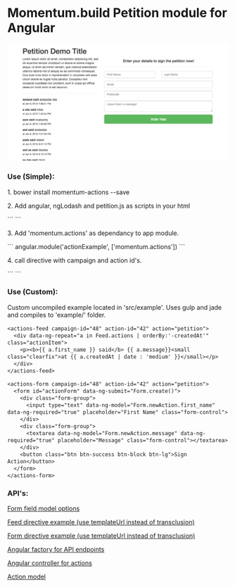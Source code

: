 <h1>Momentum.build Petition module for Angular</h1>

<img src="preview.png" />

<h3>Use (Simple):</h3>

<p>1. bower install momentum-actions --save</p>
<p>2. Add angular, ngLodash and petition.js as scripts in your html</p>
```
<script src="bower_components/angular/angular.min.js"></script>
<script src="bower_components/dist/actions.min.js"></script>
<script src="bower_components/dist/actions-tpl.min.js"></script>
```

<p>3. Add 'momentum.actions' as dependancy to app module.</p>
```
angular.module('actionExample', ['momentum.actions'])
```

<p>4. call directive with campaign and action id's.</p>
```
<example-feed campaign-id="48" action-id="42" action="petition" />
<example-form campaign-id="49" action-id="41" action="petition" />
```

<h3>Use (Custom):</h3>
<p>Custom uncompiled example located in 'src/example'. Uses gulp and jade and compiles to 'example/' folder.</p>

```
<actions-feed campaign-id="48" action-id="42" action="petition">
  <div data-ng-repeat="a in Feed.actions | orderBy:'-createdAt'" class="actionItem">
    <p><b>{{ a.first_name }} said</b> {{ a.message}}<small class="clearfix">at {{ a.createdAt | date : 'medium' }}</small></p>
  </div>
</actions-feed>
```

```
<actions-form campaign-id="48" action-id="42" action="petition"> 
  <form id="actionForm" data-ng-submit="Form.create()">
    <div class="form-group">
      <input type="text" data-ng-model="Form.newAction.first_name" data-ng-required="true" placeholder="First Name" class="form-control">
    </div>
    <div class="form-group">
      <textarea data-ng-model="Form.newAction.message" data-ng-required="true" placeholder="Message" class="form-control"></textarea>
    </div>
    <button class="btn btn-success btn-block btn-lg">Sign Action</button>
  </form>
</actions-form>
```

<h3>API's:</h3>
<p><a href="https://github.com/paulstefanday/Momentum/blob/master/api/models/Submission.js">Form field model options</a></p>
<p><a href="https://github.com/MomentumBuild/angular-actions/blob/master/src/module/app/directives/feed.js">Feed directive example (use templateUrl instead of transclusion)</a></p>
<p><a href="https://github.com/MomentumBuild/angular-actions/blob/master/src/module/app/directives/form.js">Form directive example (use templateUrl instead of transclusion)</a></p>
<p><a href="https://github.com/MomentumBuild/angular-actions/blob/master/src/module/app/service.js">Angular factory for API endpoints</a></p>
<p><a href="https://github.com/MomentumBuild/angular-actions/blob/master/src/module/app/controller.js">Angular controller for actions</a></p>
<p><a href="https://github.com/paulstefanday/Momentum/blob/master/api/models/Action.js">Action model</a></p>